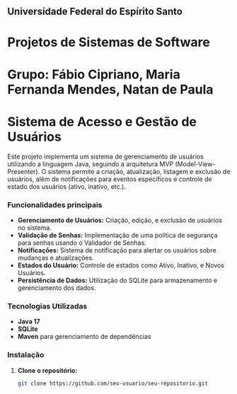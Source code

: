 ## Universidade Federal do Espírito Santo
# Projetos de Sistemas de Software
# Grupo: Fábio Cipriano, Maria Fernanda Mendes, Natan de Paula

# Sistema de Acesso e Gestão de Usuários
 

Este projeto implementa um sistema de gerenciamento de usuários utilizando a linguagem Java, seguindo a arquitetura MVP (Model-View-Presenter). 
O sistema permite a criação, atualização, listagem e exclusão de usuários, além de notificações para eventos específicos e controle de estado 
dos usuários (ativo, inativo, etc.).

### Funcionalidades principais

- **Gerenciamento de Usuários:** Criação, edição, e exclusão de usuários no sistema.
- **Validação de Senhas:** Implementação de uma política de segurança para senhas usando o Validador de Senhas.
- **Notificações:** Sistema de notificação para alertar os usuários sobre mudanças e atualizações.
- **Estados do Usuário:** Controle de estados como Ativo, Inativo, e Novos Usuários.
- **Persistência de Dados:** Utilização do SQLite para armazenamento e gerenciamento dos dados.

### Tecnologias Utilizadas

- **Java 17**
- **SQLite**
- **Maven** para gerenciamento de dependências

### Instalação

1. **Clone o repositório:**
   ```bash
   git clone https://github.com/seu-usuario/seu-repositorio.git
